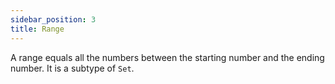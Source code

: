 ```yaml
---
sidebar_position: 3
title: Range
---
```


A range equals all the numbers between the starting number and the ending number. It is a subtype of `Set`.
